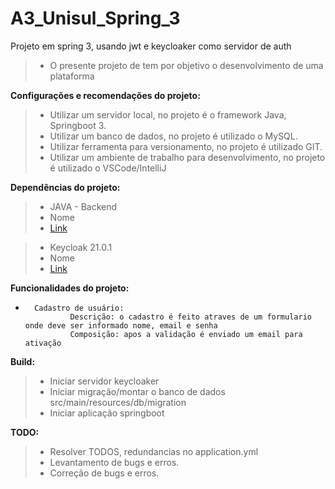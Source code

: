 # A3_Unisul_Spring_3
Projeto em spring 3, usando jwt e keycloaker como servidor de auth

>* O presente projeto de tem por objetivo o desenvolvimento de uma plataforma

    
**Configurações e recomendações do projeto:**
>*   Utilizar um servidor local, no projeto é o framework Java, Springboot 3.
>*   Utilizar um banco de dados, no projeto é utilizado o MySQL.
>*   Utilizar ferramenta para versionamento, no projeto é utilizado GIT.
>*   Utilizar um ambiente de trabalho para desenvolvimento, no projeto é utilizado o VSCode/IntelliJ

**Dependências do projeto:**
>*  JAVA - Backend
>*  Nome
>*  [Link](https://)

>* Keycloak 21.0.1
>*  Nome
>*  [Link](https://)



**Funcionalidades do projeto:**
*       Cadastro de usuário:
                Descrição: o cadastro é feito atraves de um formulario onde deve ser informado nome, email e senha
                Composição: apos a validação é enviado um email para ativação
                
**Build:**
>* Iniciar servidor keycloaker 
>* Iniciar migração/montar o banco de dados
src/main/resources/db/migration
>* Iniciar aplicação springboot
                
**TODO:**
>*   Resolver TODOS, redundancias no application.yml
>*   Levantamento de bugs e erros.
>*   Correção de bugs e erros.
                

